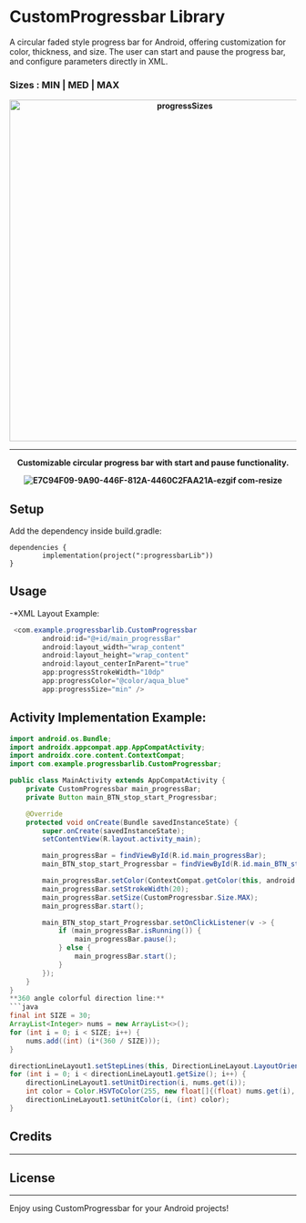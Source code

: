 # CustomProgressbar Library
A circular faded style progress bar for Android, offering customization for color, thickness, and size. The user can start and pause the progress bar, and configure parameters directly in XML.

### Sizes : MIN | MED | MAX
<b align="center">
	
 <img width="600" alt="progressSizes" src="https://github.com/ShalevShar/progressbarLib/assets/127881894/f957151a-4c5d-4a5d-90c8-4c88d91f7368">

________________________________________________________________________

 Customizable circular progress bar with start and pause functionality.


![E7C94F09-9A90-446F-812A-4460C2FAA21A-ezgif com-resize](https://github.com/ShalevShar/progressbarLib/assets/127881894/e5d5f4eb-06a9-4b71-88d8-24fa4a7de984)

</b>






## Setup
Add the dependency inside build.gradle:
```
dependencies {
		implementation(project(":progressbarLib"))
}
```

## Usage
-*XML Layout Example:
```java
 <com.example.progressbarlib.CustomProgressbar
        android:id="@+id/main_progressBar"
        android:layout_width="wrap_content"
        android:layout_height="wrap_content"
        android:layout_centerInParent="true"
        app:progressStrokeWidth="10dp"
        app:progressColor="@color/aqua_blue"
        app:progressSize="min" />
```
## Activity Implementation Example:
```java
import android.os.Bundle;
import androidx.appcompat.app.AppCompatActivity;
import androidx.core.content.ContextCompat;
import com.example.progressbarlib.CustomProgressbar;

public class MainActivity extends AppCompatActivity {
    private CustomProgressbar main_progressBar;
    private Button main_BTN_stop_start_Progressbar;

    @Override
    protected void onCreate(Bundle savedInstanceState) {
        super.onCreate(savedInstanceState);
        setContentView(R.layout.activity_main);

        main_progressBar = findViewById(R.id.main_progressBar);
        main_BTN_stop_start_Progressbar = findViewById(R.id.main_BTN_stop_start_Progressbar);

        main_progressBar.setColor(ContextCompat.getColor(this, android.R.color.holo_blue_bright));
        main_progressBar.setStrokeWidth(20);
        main_progressBar.setSize(CustomProgressbar.Size.MAX);
        main_progressBar.start();

        main_BTN_stop_start_Progressbar.setOnClickListener(v -> {
            if (main_progressBar.isRunning()) {
                main_progressBar.pause();
            } else {
                main_progressBar.start();
            }
        });
    }
}
**360 angle colorful direction line:**
```java
final int SIZE = 30;
ArrayList<Integer> nums = new ArrayList<>();
for (int i = 0; i < SIZE; i++) {
    nums.add((int) (i*(360 / SIZE)));
}

directionLineLayout1.setStepLines(this, DirectionLineLayout.LayoutOrientation.HORIZONTAL, 2, SIZE, R.color.skv_arrow_color, 80, R.drawable.ic_arrow);
for (int i = 0; i < directionLineLayout1.getSize(); i++) {
    directionLineLayout1.setUnitDirection(i, nums.get(i));
    int color = Color.HSVToColor(255, new float[]{(float) nums.get(i), 1.0f, 1.0f});
    directionLineLayout1.setUnitColor(i, (int) color);
}
```



## Credits

-----

## License

-----

Enjoy using CustomProgressbar for your Android projects!
